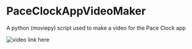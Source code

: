 # PaceClockAppVideoMaker
A python (moviepy) script used to make a video for the Pace Clock app

![video link here](https://youtu.be/Bcw28raMS_s)
